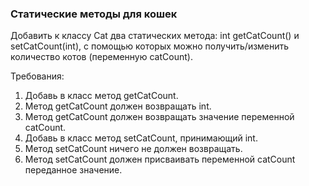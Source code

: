 
### Статические методы для кошек

Добавить к классу Cat два статических метода: int getCatCount() и setCatCount(int),
с помощью которых можно получить/изменить количество котов (переменную catCount).


Требования:
1.	Добавь в класс метод getCatCount.
2.	Метод getCatCount должен возвращать int.
3.	Метод getCatCount должен возвращать значение переменной catCount.
4.	Добавь в класс метод setCatCount, принимающий int.
5.	Метод setCatCount ничего не должен возвращать.
6.	Метод setCatCount должен присваивать переменной catCount переданное значение.


